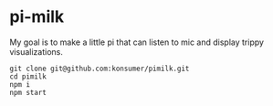 # pi-milk

My goal is to make a little pi that can listen to mic and display trippy visualizations.


```
git clone git@github.com:konsumer/pimilk.git
cd pimilk
npm i
npm start
```